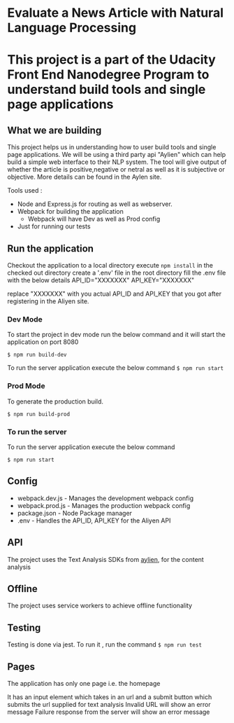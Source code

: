 # Evaluate a News Article with Natural Language Processing

# This project is a part of the Udacity Front End Nanodegree Program to understand build tools and single page applications

## What we are building

This project helps us in understanding how to user build tools and single page applications.
We will be using a third party api "Aylien" which can help build a simple web interface to their NLP system.
The tool will give output of whether the article is positive,negative or netral as well as it is subjective or objective. More details can be found in the Aylen site.

Tools used :

-   Node and Express.js for routing as well as webserver.
-   Webpack for building the application
    -   Webpack will have Dev as well as Prod config
-   Just for running our tests

## Run the application

Checkout the application to a local directory
execute `npm install` in the checked out directory
create a '.env' file in the root directory
fill the .env file with the below details
API_ID="XXXXXXX"
API_KEY="XXXXXXX"

replace "XXXXXXX" with you actual API_ID and API_KEY that you got after registering in the Aliyen site.

### Dev Mode

To start the project in dev mode run the below command and it will start the application on port 8080

`$ npm run build-dev`

To run the server application execute the below command
`$ npm run start`

### Prod Mode

To generate the production build.

`$ npm run build-prod`

### To run the server

To run the server application execute the below command

`$ npm run start`

## Config

-   webpack.dev.js - Manages the development webpack config
-   webpack.prod.js - Manages the production webpack config
-   package.json - Node Package manager
-   .env - Handles the API_ID, API_KEY for the Aliyen API

## API

The project uses the Text Analysis SDKs from [aylien](https://aylien.com/text-api/sdks/), for the content analysis

## Offline

The project uses service workers to achieve offline functionality

## Testing

Testing is done via jest. To run it , run the command
`$ npm run test`

## Pages

The application has only one page i.e. the homepage

It has an input element which takes in an url and a submit button which submits the url supplied for text analysis
Invalid URL will show an error message
Failure response from the server will show an error message
